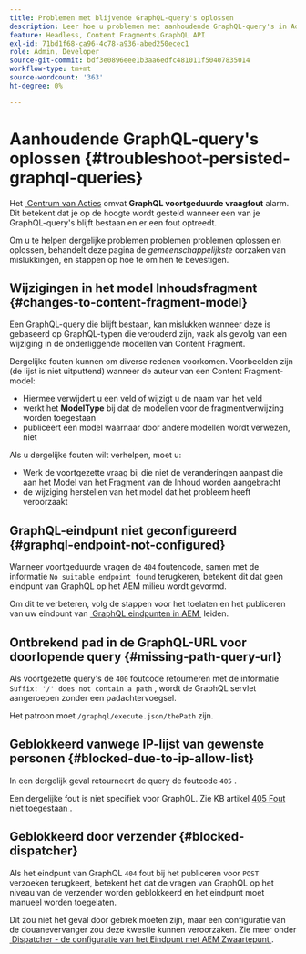 ```yaml
---
title: Problemen met blijvende GraphQL-query's oplossen
description: Leer hoe u problemen met aanhoudende GraphQL-query's in Adobe Experience Manager as a Cloud Service kunt oplossen.
feature: Headless, Content Fragments,GraphQL API
exl-id: 71bd1f68-ca96-4c78-a936-abed250ecec1
role: Admin, Developer
source-git-commit: bdf3e0896eee1b3aa6edfc481011f50407835014
workflow-type: tm+mt
source-wordcount: '363'
ht-degree: 0%

---
```


# Aanhoudende GraphQL-query&#39;s oplossen {#troubleshoot-persisted-graphql-queries}

Het [&#x200B; Centrum van Acties &#x200B;](/help/operations/actions-center.md) omvat **GraphQL voortgeduurde vraagfout** alarm. Dit betekent dat je op de hoogte wordt gesteld wanneer een van je GraphQL-query&#39;s blijft bestaan en er een fout optreedt.

Om u te helpen dergelijke problemen problemen problemen oplossen en oplossen, behandelt deze pagina de *gemeenschappelijkste* oorzaken van mislukkingen, en stappen op hoe te om hen te bevestigen.

## Wijzigingen in het model Inhoudsfragment {#changes-to-content-fragment-model}

Een GraphQL-query die blijft bestaan, kan mislukken wanneer deze is gebaseerd op GraphQL-typen die verouderd zijn, vaak als gevolg van een wijziging in de onderliggende modellen van Content Fragment.

Dergelijke fouten kunnen om diverse redenen voorkomen. Voorbeelden zijn (de lijst is niet uitputtend) wanneer de auteur van een Content Fragment-model:

* Hiermee verwijdert u een veld of wijzigt u de naam van het veld
* werkt het **ModelType** bij dat de modellen voor de fragmentverwijzing worden toegestaan
* publiceert een model waarnaar door andere modellen wordt verwezen, niet

Als u dergelijke fouten wilt verhelpen, moet u:

* Werk de voortgezette vraag bij die niet de veranderingen aanpast die aan het Model van het Fragment van de Inhoud worden aangebracht
* de wijziging herstellen van het model dat het probleem heeft veroorzaakt

## GraphQL-eindpunt niet geconfigureerd {#graphql-endpoint-not-configured}

Wanneer voortgeduurde vragen de `404` foutencode, samen met de informatie `No suitable endpoint found` terugkeren, betekent dit dat geen eindpunt van GraphQL op het AEM milieu wordt gevormd.

Om dit te verbeteren, volg de stappen voor het toelaten en het publiceren van uw eindpunt van [&#x200B; GraphQL eindpunten in AEM &#x200B;](/help/headless/graphql-api/graphql-endpoint.md) leiden.

## Ontbrekend pad in de GraphQL-URL voor doorlopende query {#missing-path-query-url}

Als voortgezette query&#39;s de `400` foutcode retourneren met de informatie `Suffix: '/' does not contain a path` , wordt de GraphQL servlet aangeroepen zonder een padachtervoegsel.

Het patroon moet `/graphql/execute.json/thePath` zijn.

## Geblokkeerd vanwege IP-lijst van gewenste personen {#blocked-due-to-ip-allow-list}

In een dergelijk geval retourneert de query de foutcode `405` .

Een dergelijke fout is niet specifiek voor GraphQL. Zie KB artikel [&#x200B; 405 Fout niet toegestaan &#x200B;](https://experienceleague.adobe.com/nl/docs/experience-cloud-kcs/kbarticles/ka-20824).

## Geblokkeerd door verzender {#blocked-dispatcher}

Als het eindpunt van GraphQL `404` fout bij het publiceren voor `POST` verzoeken terugkeert, betekent het dat de vragen van GraphQL op het niveau van de verzender worden geblokkeerd en het eindpunt moet manueel worden toegelaten.

Dit zou niet het geval door gebrek moeten zijn, maar een configuratie van de douanevervanger zou deze kwestie kunnen veroorzaken. Zie meer onder [&#x200B; Dispatcher - de configuratie van het Eindpunt met AEM Zwaartepunt &#x200B;](/help/headless/deployment/dispatcher.md).
